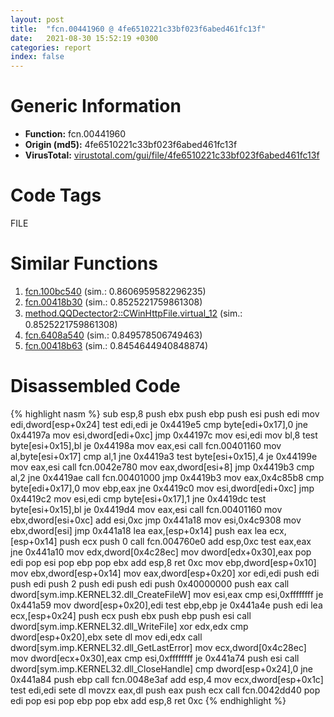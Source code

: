 ```yaml
---
layout: post
title:  "fcn.00441960 @ 4fe6510221c33bf023f6abed461fc13f"
date:   2021-08-30 15:52:19 +0300
categories: report
index: false
---
```


# Generic Information
- **Function:** fcn.00441960
- **Origin (md5):** 4fe6510221c33bf023f6abed461fc13f
- **VirusTotal:** [virustotal.com/gui/file/4fe6510221c33bf023f6abed461fc13f][virustotal_ref]

# Code Tags
<span class="tag" id="FILE">FILE</span>


# Similar Functions

1. [fcn.100bc540][similar_1_ref] (sim.: 0.8606959582296235)
2. [fcn.00418b30][similar_2_ref] (sim.: 0.8525221759861308)
3. [method.QQDectector2꞉꞉CWinHttpFile.virtual\_12][similar_3_ref] (sim.: 0.8525221759861308)
4. [fcn.6408a540][similar_4_ref] (sim.: 0.849578506749463)
5. [fcn.00418b63][similar_5_ref] (sim.: 0.8454644940848874)


# Disassembled Code

{% highlight nasm %}
sub esp,8
push ebx
push ebp
push esi
push edi
mov edi,dword[esp+0x24]
test edi,edi
je 0x4419e5
cmp byte[edi+0x17],0
jne 0x44197a
mov esi,dword[edi+0xc]
jmp 0x44197c
mov esi,edi
mov bl,8
test byte[esi+0x15],bl
je 0x44198a
mov eax,esi
call fcn.00401160
mov al,byte[esi+0x17]
cmp al,1
jne 0x4419a3
test byte[esi+0x15],4
je 0x44199e
mov eax,esi
call fcn.0042e780
mov eax,dword[esi+8]
jmp 0x4419b3
cmp al,2
jne 0x4419ae
call fcn.00401000
jmp 0x4419b3
mov eax,0x4c85b8
cmp byte[edi+0x17],0
mov ebp,eax
jne 0x4419c0
mov esi,dword[edi+0xc]
jmp 0x4419c2
mov esi,edi
cmp byte[esi+0x17],1
jne 0x4419dc
test byte[esi+0x15],bl
je 0x4419d4
mov eax,esi
call fcn.00401160
mov ebx,dword[esi+0xc]
add esi,0xc
jmp 0x441a18
mov esi,0x4c9308
mov ebx,dword[esi]
jmp 0x441a18
lea eax,[esp+0x14]
push eax
lea ecx,[esp+0x14]
push ecx
push 0
call fcn.004760e0
add esp,0xc
test eax,eax
jne 0x441a10
mov edx,dword[0x4c28ec]
mov dword[edx+0x30],eax
pop edi
pop esi
pop ebp
pop ebx
add esp,8
ret 0xc
mov ebp,dword[esp+0x10]
mov ebx,dword[esp+0x14]
mov eax,dword[esp+0x20]
xor edi,edi
push edi
push edi
push 2
push edi
push edi
push 0x40000000
push eax
call dword[sym.imp.KERNEL32.dll_CreateFileW]
mov esi,eax
cmp esi,0xffffffff
je 0x441a59
mov dword[esp+0x20],edi
test ebp,ebp
je 0x441a4e
push edi
lea ecx,[esp+0x24]
push ecx
push ebx
push ebp
push esi
call dword[sym.imp.KERNEL32.dll_WriteFile]
xor edx,edx
cmp dword[esp+0x20],ebx
sete dl
mov edi,edx
call dword[sym.imp.KERNEL32.dll_GetLastError]
mov ecx,dword[0x4c28ec]
mov dword[ecx+0x30],eax
cmp esi,0xffffffff
je 0x441a74
push esi
call dword[sym.imp.KERNEL32.dll_CloseHandle]
cmp dword[esp+0x24],0
jne 0x441a84
push ebp
call fcn.0048e3af
add esp,4
mov ecx,dword[esp+0x1c]
test edi,edi
sete dl
movzx eax,dl
push eax
push ecx
call fcn.0042dd40
pop edi
pop esi
pop ebp
pop ebx
add esp,8
ret 0xc
{% endhighlight %}


[similar_1_ref]: /report/fcn.100bc540@89dc67d2f980e8488f97b1bf8cb24258
[similar_2_ref]: /report/fcn.00418b30@0aa2d73a5300dff2412388945614b507
[similar_3_ref]: /report/method.QQDectector2꞉꞉CWinHttpFile.virtual_12@0aa2d73a5300dff2412388945614b507
[similar_4_ref]: /report/fcn.6408a540@07e4412910bcf0f5969ef64c44eecb2d
[similar_5_ref]: /report/fcn.00418b63@ba5ec83721de3ca10b3c9583f3b2c6a1
[virustotal_ref]: https://www.virustotal.com/gui/file/4fe6510221c33bf023f6abed461fc13f